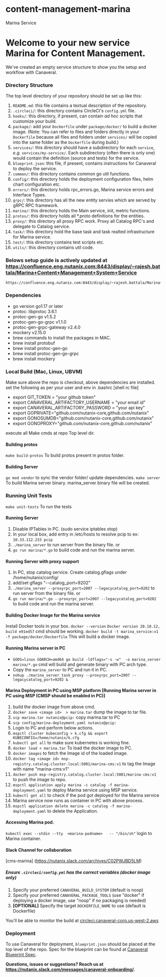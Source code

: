 # content-management-marina
Marina Service

# Welcome to your new service Marina for Content Management.
We've created an empty service structure to show you the setup and workflow with Canaveral.

### Directory Structure
The top level directory of your repository should be set up like this:
  1. `README.md`: this file contains a textual description of the repository.
  2. `.circleci/`: this directory contains CircleCI's `config.yml` file.
  3. `hooks/`: this directory, if present, can contain *ad hoc* scripts that customize your build.
  4. `package/`:  add your `Dockerfile` under `package/docker/` to build a docker image.  (Note:  You can refer to files and folders directly in your `Dockerfile` because all files and folders under `services/` will be copied into the same folder as the `Dockerfile` during build.)
  5. `services/`: this directory should have a subdirectory for each `service`, *e.g.* `services/my-service/`.  Each subdirectory (often there is only one) would contain the definition (source and tests) for the service.
  6. `blueprint.json`: this file, if present, contains instructions for Canaveral to deploy the service.
  7. `common/`: this directory contains common go util functions.
  8. `config/`: this directory holds the deployment configuration files, helm chart configuration etc.
  9. `errors/`: this directory holds rpc_errors.go, Marina service errors and Interface Types.
  10. `grpc/`: this directory has all the new entity servies which are served by gRPC RPC framework.
  11. `marina/`: this directory holds the Main service, init, metric functions.
  12. `protos/`: this directory holds all *.proto definitions for the entities.
  13. `proxy/`: this directory all proxy RPC work. Proxy all Catalog RPC's and delegate to Catalog service.
  14. `task/`: this directory hold the base task and task realted infrastructure for Marina service.
  15. `test/`: this directory contains test scripts etc.
  16. `utils/`: this directory contains util code.

### Belows setup guide is actively updated at https://confluence.eng.nutanix.com:8443/display/~rajesh.battala/Marina+Content+Management+System+Service 
    https://confluence.eng.nutanix.com:8443/display/~rajesh.battala/Marina+Setup+Guide+for+MAC

### Dependencies
- go version go1.17 or later
- protoc: libprotoc 3.6.1
- protoc-gen-go v1.5.2
- protoc-gen-go-grpc v1.1.0
- protoc-gen-grpc-gateway v2.4.0
- mockery v2.15.0
-  brew commands to install the packages in MAC.
  - brew install protobuf
  - brew install protoc-gen-go
  - brew install protoc-gen-go-grpc
  - brew install mockery

### Local Build (Mac, Linux, UBVM)
Make sure above the repo is checkout, above dependencies are installed.
set the following as per your user and env in .bashrc [shell rc file]
- export GIT_TOKEN = "your github token"
- export CANAVERAL_ARTIFACTORY_USERNAME = "your email id"
- export CANAVERAL_ARTIFACTORY_PASSWORD = "your api key"
- export GOPRIVATE="github.com/nutanix-core,github.com/nutanix"
- export GONOSUMDB="github.com/nutanix-core,github.com/nutanix"
- export GONOPROXY="github.com/nutanix-core,github.com/nutanix"

execute all Make cmds at repo Top level dir.

#### Building protos
`make build-protos` To build protos present in protos folder.

#### Building Server
`go mod vendor` to sync the vendor folder/ update dependencies.
`make server` To build Marina server binary. marina_server binary file will be created.

### Running Unit Tests
`make unit-tests` To run the tests

#### Running Server
1. Disable IPTables in PC. (sudo service iptables stop)
2. In your local box, add entry in /etc/hosts to resolve pcip to <your PC IP>
   ex: `10.33.112.233 pcip`
3. `./marina_server` to run server from the binary file.
    or
4. `go run marina/*.go` to build code and run the marina server.

#### Running Server with proxy support
1. In PC, stop catalog service. Create catalog.gflags under /home/nutanix/config/
2. add/set gflags "--catalog_port=9202"
3. `./marina_server --proxyrpc_port=2007 --legacycatalog_port=9202` to run server from the binary file.
   or
4. `go run marina/*.go --proxyrpc_port=2007 --legacycatalog_port=9202` to build code and run the marina server.

#### Building Docker Image for the Marina service
Install Docker tools in your box. `docker --version` `Docker version 20.10.12, build e91ed57` cmd should be working.
`docker build -t marina_service:v1 -f package/docker/Dockerfile` This will build a docker image.

#### Running Marina server in PC
- `GOOS=linux GOARCH=amd64 go build -ldflags="-s -w"  -o marina_server marina/*.go`
cmd will build and generate binary with PC arch type.
- Copy the `marina_server` to PC and run it in PC.
- `nohup ./marina_server_task_proxy --proxyrpc_port=2007 --legacycatalog_port=9202 &`

#### Marina Deployment in PC using MSP platform [Running Marina server in PC using MSP (CMSP should be enabled in PC)]
1. build the docker image from above cmd.
2. `docker save <image id>  > marina.tar` dump the image to tar file.
3. `scp marina.tar nutanix@pcip:` copy marina.tar to PC
4. `scp config/marina-deployment.yaml nutanix@pcip:`
5. Login to PC and perform below actions.
6. `mspctl cluster kubeconfig > k.cfg && export KUBECONFIG=/home/nutanix/k.cfg`
7. `kubectl get all` to make sure kubernetes is working fine.
8. `docker load < marina.tar`  To load the docker image to PC.
9. `docker images` to fetch the Image id of the loaded image.
10. `docker tag <image id> msp-registry.catalog.cluster.local:5001/marina-cms:v1` to tag the Image with name "marina-cms:v1"
11. `docker push msp-registry.catalog.cluster.local:5001/marina-cms:v1` to push the image to repo.
12. `mspctl application apply marina -c catalog -f marina-deployment.yaml` to deploy Marina service using MSP service.
13. `kubectl get all` to check if the pod got deployed for the Marina service
14. Marina service now runs as container in PC with above process.
15. `mspctl application delete marina -c catalog -f marina-deployment.yaml` to delete the Application.

#### Accessing Marina pod.
`kubectl exec --stdin --tty  <marina-podname>   -- "/bin/sh"` login to Marina container.

#### Slack Channel for collaboration
[cms-marina] (https://nutanix.slack.com/archives/C02PWJBD5LM)  
  
  
##### Ensure `.circleci/config.yml` has the correct variables (docker image only)
  1. Specify your preferred `CANAVERAL_BUILD_SYSTEM` (default is noop)
  2. Specify your preferred `CANAVERAL_PACKAGE_TOOLS` (use "docker" if deploying a docker image, use "noop" if no packaging is needed)
  3. **[OPTIONAL]** Specify the target `DOCKERFILE_NAME` to use  (default is Dockerfile)

You'll be able to monitor the build at [circleci.canaveral-corp.us-west-2.aws](https://circleci.canaveral-corp.us-west-2.aws/)

### Deployment
To use Canaveral for deployment, `blueprint.json` should be placed at the top level of the repo.  Spec for the blueprint can be found at [Canaveral Blueprint Spec](https://confluence.eng.nutanix.com:8443/x/5kbdBQ).

__Questions, issues or suggestions? Reach us at https://nutanix.slack.com/messages/canaveral-onboarding/.__
